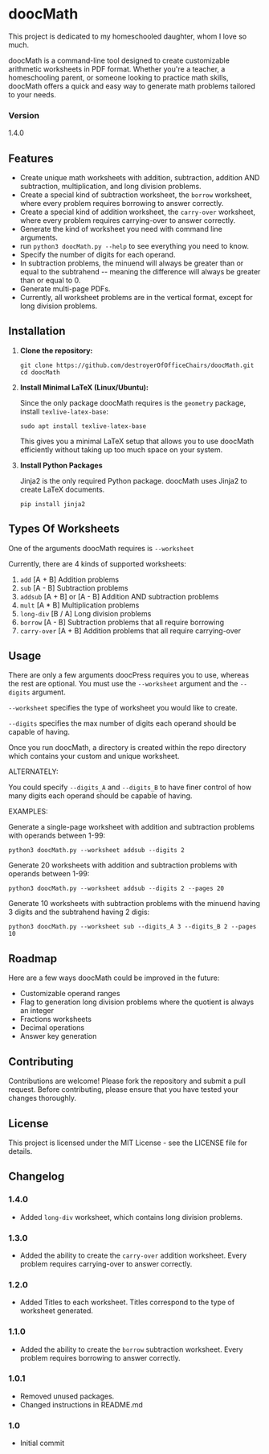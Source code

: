 # doocMath

This project is dedicated to my homeschooled daughter, whom I love so much.

doocMath is a command-line tool designed to create customizable arithmetic
worksheets in PDF format. Whether you're a teacher, a homeschooling parent, or
someone looking to practice math skills, doocMath offers a quick and easy way
to generate math problems tailored to your needs.

### Version

1.4.0

## Features

- Create unique math worksheets with addition, subtraction, addition AND
subtraction, multiplication, and long division problems.
- Create a special kind of subtraction worksheet, the `borrow` worksheet, where
every problem requires borrowing to answer correctly.
- Create a special kind of addition worksheet, the `carry-over` worksheet,
where every problem requires carrying-over to answer correctly.
- Generate the kind of worksheet you need with command line arguments.
- run `python3 doocMath.py --help` to see everything you need to know.
- Specify the number of digits for each operand.
- In subtraction problems, the minuend will always be greater than or equal to
the subtrahend -- meaning the difference will always be greater than or equal
to 0.
- Generate multi-page PDFs.
- Currently, all worksheet problems are in the vertical format, except for long
division problems.

## Installation

1. **Clone the repository:**

   ```
   git clone https://github.com/destroyerOfOfficeChairs/doocMath.git
   cd doocMath
   ```

2. **Install Minimal LaTeX (Linux/Ubuntu):**
   
   Since the only package doocMath requires is the `geometry` package, install
   `texlive-latex-base`:
   
   ```
   sudo apt install texlive-latex-base
   ```

   This gives you a minimal LaTeX setup that allows you to use doocMath
   efficiently without taking up too much space on your system.

3. **Install Python Packages**

   Jinja2 is the only required Python package. doocMath uses Jinja2 to create
   LaTeX documents.

   ```
   pip install jinja2
   ```
   
## Types Of Worksheets

One of the arguments doocMath requires is `--worksheet`

Currently, there are 4 kinds of supported worksheets:

1. `add` [A + B] Addition problems
2. `sub` [A - B] Subtraction problems
3. `addsub` [A + B] or [A - B] Addition AND subtraction problems
4. `mult` [A * B] Multiplication problems
5. `long-div` [B / A] Long division problems
5. `borrow` [A - B] Subtraction problems that all require borrowing
6. `carry-over` [A + B] Addition problems that all require carrying-over
   
## Usage

There are only a few arguments doocPress requires you to use, whereas the rest
are optional. You must use the `--worksheet` argument and the `--digits`
argument.

`--worksheet` specifies the type of worksheet you would like to create.

`--digits` specifies the max number of digits each operand should be capable of
having.

Once you run doocMath, a directory is created within the repo directory which
contains your custom and unique worksheet.

ALTERNATELY:

You could specify `--digits_A` and `--digits_B` to have finer control of how
many digits each operand should be capable of having.

EXAMPLES:

Generate a single-page worksheet with addition and subtraction problems with
operands between 1-99:

```
python3 doocMath.py --worksheet addsub --digits 2
```

Generate 20 worksheets with addition and subtraction problems with operands
between 1-99:

```
python3 doocMath.py --worksheet addsub --digits 2 --pages 20
```

Generate 10 worksheets with subtraction problems with the minuend having 3
digits and the subtrahend having 2 digis:

```
python3 doocMath.py --worksheet sub --digits_A 3 --digits_B 2 --pages 10
```

## Roadmap

Here are a few ways doocMath could be improved in the future:

- Customizable operand ranges
- Flag to generation long division problems where the quotient is always an
integer
- Fractions worksheets
- Decimal operations
- Answer key generation

## Contributing

Contributions are welcome! Please fork the repository and submit a pull
request. Before contributing, please ensure that you have tested your changes
thoroughly.

## License

This project is licensed under the MIT License - see the LICENSE file for details.

## Changelog

### 1.4.0

- Added `long-div` worksheet, which contains long division problems.

### 1.3.0

- Added the ability to create the `carry-over` addition worksheet. Every
problem requires carrying-over to answer correctly.

### 1.2.0

- Added Titles to each worksheet. Titles correspond to the type of worksheet
generated.

### 1.1.0

- Added the ability to create the `borrow` subtraction worksheet. Every problem
requires borrowing to answer correctly.

### 1.0.1

- Removed unused packages.
- Changed instructions in README.md

### 1.0

- Initial commit
